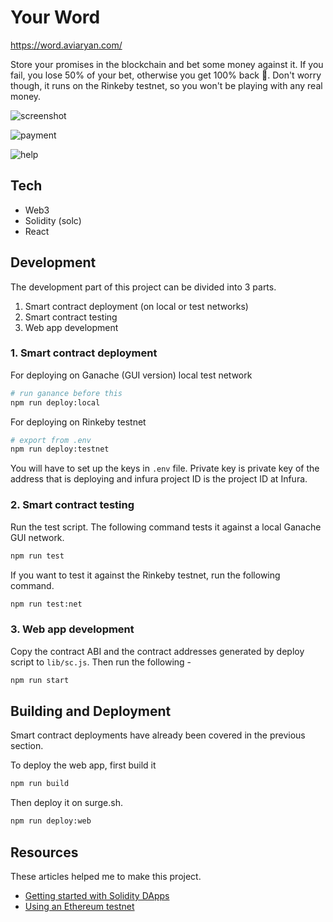 # Your Word

https://word.aviaryan.com/

Store your promises in the blockchain and bet some money against it.
If you fail, you lose 50% of your bet, otherwise you get 100% back 🤣. Don't worry though, it runs on the Rinkeby testnet, so you won't be playing with any real money.

![screenshot](https://i.imgur.com/Skru8bm.png)

![payment](https://i.imgur.com/goDOusx.png)

![help](https://i.imgur.com/OX7FGEp.png)

## Tech

* Web3
* Solidity (solc)
* React


## Development

The development part of this project can be divided into 3 parts.

1. Smart contract deployment (on local or test networks)
2. Smart contract testing
3. Web app development


### 1. Smart contract deployment

For deploying on Ganache (GUI version) local test network

```sh
# run ganance before this
npm run deploy:local
```

For deploying on Rinkeby testnet

```sh
# export from .env
npm run deploy:testnet
```

You will have to set up the keys in `.env` file. Private key is private key of the address that is deploying and infura project ID is the project ID at Infura.


### 2. Smart contract testing

Run the test script. The following command tests it against a local Ganache GUI network.

```sh
npm run test
```

If you want to test it against the Rinkeby testnet, run the following command.

```sh
npm run test:net
```


### 3. Web app development

Copy the contract ABI and the contract addresses generated by deploy script to `lib/sc.js`. Then run the following -

```sh
npm run start
```


## Building and Deployment

Smart contract deployments have already been covered in the previous section.

To deploy the web app, first build it

```sh
npm run build
```

Then deploy it on surge.sh.

```sh
npm run deploy:web
```


## Resources

These articles helped me to make this project.

* [Getting started with Solidity DApps](https://hackernoon.com/a-beginners-guide-to-blockchain-programming-4913d16eae31)
* [Using an Ethereum testnet](https://medium.com/compound-finance/the-beginners-guide-to-using-an-ethereum-test-network-95bbbc85fc1d)
